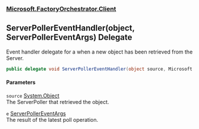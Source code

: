 ### [Microsoft.FactoryOrchestrator.Client](Microsoft_FactoryOrchestrator_Client.md 'Microsoft.FactoryOrchestrator.Client')
## ServerPollerEventHandler(object, ServerPollerEventArgs) Delegate
Event handler delegate for a when a new object has been retrieved from the Server.  
```csharp
public delegate void ServerPollerEventHandler(object source, Microsoft.FactoryOrchestrator.Client.ServerPollerEventArgs e);
```
#### Parameters
<a name='Microsoft_FactoryOrchestrator_Client_ServerPollerEventHandler(object_Microsoft_FactoryOrchestrator_Client_ServerPollerEventArgs)_source'></a>
`source` [System.Object](https://docs.microsoft.com/en-us/dotnet/api/System.Object 'System.Object')  
The ServerPoller that retrieved the object.
  
<a name='Microsoft_FactoryOrchestrator_Client_ServerPollerEventHandler(object_Microsoft_FactoryOrchestrator_Client_ServerPollerEventArgs)_e'></a>
`e` [ServerPollerEventArgs](ServerPollerEventArgs.md 'Microsoft.FactoryOrchestrator.Client.ServerPollerEventArgs')  
The result of the latest poll operation.
  
